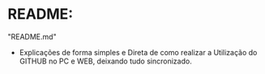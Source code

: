 # README:
"README.md"

- Explicações de forma simples e Direta de como realizar a Utilização do GITHUB no PC e WEB, deixando tudo sincronizado.
